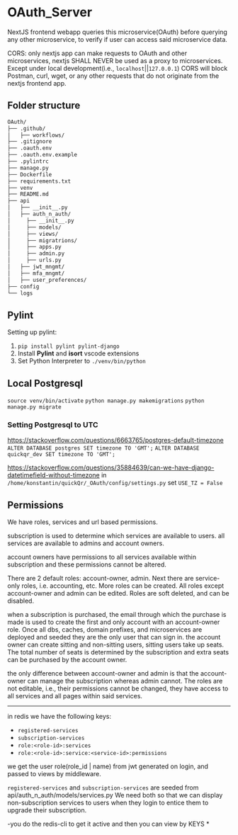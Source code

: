 # OAuth_Server

NextJS frontend webapp queries this microservice(OAuth) before querying any
other microservice, to verify if user can access said microservice data.

CORS: only nextjs app can make requests to OAuth and other microservices,
nextjs SHALL NEVER be used as a proxy to microservices.
Except under local development(i.e., `localhost`||`127.0.0.1`) CORS will block
Postman, curl, wget, or any other requests that do not originate from the nextjs
frontend app.

## Folder structure

<!-- TODO: Folder Structure under review as more changes might be required -->

``` txt
OAuth/
├── .github/
│   ├── workflows/
├── .gitignore
├── .oauth.env
├── .oauth.env.example
├── .pylintrc
├── manage.py
├── Dockerfile
├── requirements.txt
├── venv
├── README.md
├── api
│   ├── __init__.py
│   ├── auth_n_auth/
│     ├── __init__.py
│     ├── models/
│     ├── views/
│     ├── migratrions/
│     ├── apps.py
│     ├── admin.py
│     ├── urls.py
│   ├── jwt_mngmt/
│   ├── mfa_mngmt/
│   ├── user_preferences/
├── config
└── logs
```

## Pylint

Setting up pylint:

1. `pip install pylint pylint-django`
2. Install **Pylint** and **isort** vscode extensions
3. Set Python Interpreter to `./venv/bin/python`

## Local Postgresql

`source venv/bin/activate`
`python manage.py makemigrations`
`python manage.py migrate`

### Setting Postgresql to UTC

<https://stackoverflow.com/questions/6663765/postgres-default-timezone>
`ALTER DATABASE postgres SET timezone TO 'GMT';`
`ALTER DATABASE quickqr_dev SET timezone TO 'GMT';`

<https://stackoverflow.com/questions/35884639/can-we-have-django-datetimefield-without-timezone>
in `/home/konstantin/quickQr/_OAuth/config/settings.py` set `USE_TZ = False`

## Permissions

We have roles, services and url based permissions.

subscription is used to determine which services are available to users.
all services are available to admins and account owners.

account owners have permissions to all services available within subscription
and these permissions cannot be altered.

There are 2 default roles: account-owner, admin.
Next there are service-only roles, i.e. accounting, etc.
More roles can be created.
All roles except account-owner and admin can be edited.
Roles are soft deleted, and can be disabled.

when a subscription is purchased, the email through which the purchase is made
is used to create the first and only account with an account-owner role.
Once all dbs, caches, domain prefixes, and microservices are deployed and seeded
they are the only user that can sign in.
the account owner can create sitting and non-sitting users, sitting users take
up seats. The total number of seats is determined by the subscription and
extra seats can be purchased by the account owner.

the only difference between account-owner and admin is that the account-owner
can manage the subscription whereas admin cannot. The roles are not editable,
i.e., their permissions cannot be changed, they have access to all services and
all pages within said services.

---

in redis we have the following keys:

* `registered-services`
* `subscription-services`
* `role:<role-id>:services`
* `role:<role-id>:service:<service-id>:permissions`

we get the user role(role_id | name) from jwt generated on login, and passed to
views by middleware.

`registered-services` and `subscription-services` are seeded from
api/auth_n_auth/models/services.py
We need both so that we can display non-subscription services to users when they
login to entice them to upgrade their subscription.


-you do the redis-cli to get it active and then you can view by KEYS *